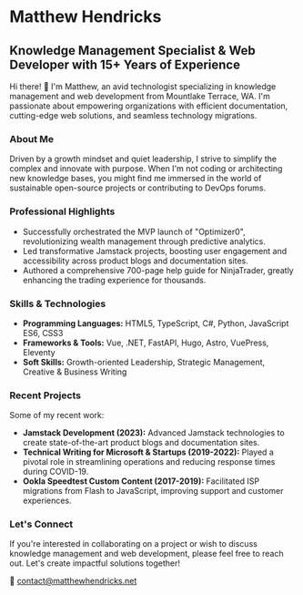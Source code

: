 
# Matthew Hendricks

## Knowledge Management Specialist & Web Developer with 15+ Years of Experience

Hi there! 👋 I'm Matthew, an avid technologist specializing in knowledge management and web development from Mountlake Terrace, WA. I'm passionate about empowering organizations with efficient documentation, cutting-edge web solutions, and seamless technology migrations.

### About Me

Driven by a growth mindset and quiet leadership, I strive to simplify the complex and innovate with purpose. When I'm not coding or architecting new knowledge bases, you might find me immersed in the world of sustainable open-source projects or contributing to DevOps forums.

### Professional Highlights

- Successfully orchestrated the MVP launch of "Optimizer0", revolutionizing wealth management through predictive analytics.
- Led transformative Jamstack projects, boosting user engagement and accessibility across product blogs and documentation sites.
- Authored a comprehensive 700-page help guide for NinjaTrader, greatly enhancing the trading experience for thousands.

### Skills & Technologies

- **Programming Languages:** HTML5, TypeScript, C#, Python, JavaScript ES6, CSS3
- **Frameworks & Tools:** Vue, .NET, FastAPI, Hugo, Astro, VuePress, Eleventy
- **Soft Skills:** Growth-oriented Leadership, Strategic Management, Creative & Business Writing

### Recent Projects

Some of my recent work:

- **Jamstack Development (2023):** Advanced Jamstack technologies to create state-of-the-art product blogs and documentation sites.
- **Technical Writing for Microsoft & Startups (2019-2022):** Played a pivotal role in streamlining operations and reducing response times during COVID-19.
- **Ookla Speedtest Custom Content (2017-2019):** Facilitated ISP migrations from Flash to JavaScript, improving support and customer experiences.

### Let's Connect

If you're interested in collaborating on a project or wish to discuss knowledge management and web development, please feel free to reach out. Let's create impactful solutions together!

📧 [contact@matthewhendricks.net](mailto:contact@matthewhendricks.net)

